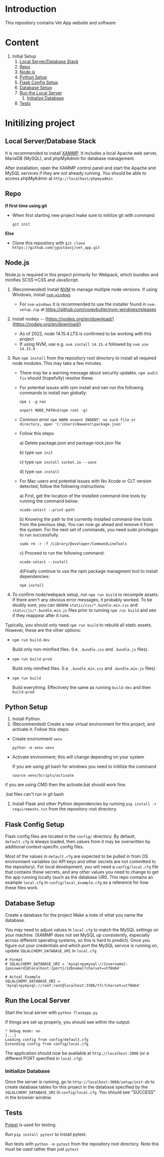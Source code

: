 # Introduction

This repository contains Vet App website and software 

# Content 

1. Initial Setup
    1. [Local Server/Database Stack](#local-serverdatabase-stack)
    1. [Repo](#repo)
    1. [Node.js](#nodejs)
    1. [Python Setup](#python-setup)
    1. [Flask Config Setup](#flask-config-setup)
    1. [Database Setup](#database-setup)
    1. [Run the Local Server](#run-the-local-server)
        1. [Initialize Database](#initialize-database)
    1. [Tests](#tests)

# Initilizing project

## Local Server/Database Stack

It is recommended to install [XAMMP](https://www.apachefriends.org/index.html). It includes a local Apache web server, MariaDB (MySQL), and phpMyAdmin for database management.

After installation, open the XAMMP control panel and start the Apache and MySQL services if they are not already running. You should be able to access phpMyAdmin at `http://localhost/phpmyadmin`

## Repo

<b> If first time using git </b>
- When first starting new project make sure to initilize git with command 

    `git init`

<b> Else </b>
- Clone this repository with `git clone https://github.com/jgustavoj/vet_app.git `

## Node.js

Node.js is required in this project primarily for Webpack, which bundles and minifies SCSS->CSS and JavaScript.

1. (Recommended) Install [NVM](https://github.com/nvm-sh/nvm) to manage multiple node versions. If using Windows, install [`nvm-windows`](https://github.com/coreybutler/nvm-windows)
    * For `nvm-windows` it is recommended to use the installer found in `nvm-setup.zip` at https://github.com/coreybutler/nvm-windows/releases
1. Install nodejs -- [https://nodejs.org/en/download/](https://nodejs.org/en/download/)
    * As of 2022, node 14.15.4 LTS is confirmed to be working with this project
    * If using NVM, use e.g. `nvm install 14.15.4` followed by `nvm use 14.15.4`
1. Run `npm install` from the repository root directory to install all required node modules. This may take a few minutes.
    * There may be a warning message about security updates. `npm audit fix` should (hopefully) resolve these.
    
    * For potential issues with rpm install and nan run the following commands to install nan globally:
    
    	`npm i -g nan`
    
    	`export NODE_PATH=$(npm root -g)`
	
    * Common error `npm WARN enoent ENOENT: no such file or directory, open 'C:\Users\Nuwanst\package.json'` 
    * Follow this steps:
  
		a) Delete package.json and package-lock.json file

		b) type `npm init`

		c) type `npm install socket.io --save`

		d) type `npm install`
	
  	
    * For Mac users and potential issues with No Xcode or CLT version detected, follow the following instructions:
    
		a) First, get the location of the installed command-line tools by running the command below:

		`xcode-select --print-path`

		b) Knowing the path to the currently installed command-line tools from the previous step, You can now go ahead and 
	    remove it from the system. For the next set of commands, you need sudo privileges to run successfully.

	    `sudo rm -r -f /Library/Developer/CommandLineTools`

		c) Proceed to run the following command:

		`xcode-select --install`

		d)Finally continue to use the npm package managment tool to install dependencies:

		`npm install`
    
1. To confirm node/webpack setup, run `npm run build` to recompile assets. If there aren't any obvious error messages, it probably worked. To be doubly sure, you can delete `static/css/*.bundle.min.css` and `static/js/*.bundle.min.js` files prior to running `npm run build` and see if they reappear after it runs.


Typically, you should only need `npm run build` to rebuild all static assets. However, these are the other options:

* `npm run build-dev`

    Build only non-minified files. (I.e. `.bundle.css` and `.bundle.js` files).

* `npm run build-prod`

    Build only minified files. (I.e. `.bundle.min.css` and `.bundle.min.js` files).

* `npm run build`

    Build everything. Effectively the same as running `build-dev` and then `build-prod`

## Python Setup

1. Install Python.
1. (Recommended) Create a new virtual environment for this project, and activate it: Follow this steps: 

- Create environment `venv`

    `python -m venv venv`

- Activate environment; this will change depending on your system 

    If you are using git bash for windows you need to initilize the command

  `source venv/Scripts/activate`

if you are using CMD then the activate.bat should work fine.

.bat files can't run in git bash

1. Install Flask and other Python dependencies by running `pip install -r requirements.txt` from the repository root directory.

## Flask Config Setup

Flask config files are located in the `config/` directory. By default, `default.cfg` is always loaded, then values from it may be overwritten by additional context-specific config files. 

Most of the values in `default.cfg` are expected to be pulled in from OS environment variables (so API keys and other secrets are not committed to the repository). For local development, you will need a `config/local.cfg` file that contains these secrets, and any other values you need to change to get the app running locally (such as the database URI). This repo contains an example `local.cfg` in `config/local_example.cfg` as a reference for how these files work.

## Database Setup

Create a database for the project Make a note of what you name the database.

You may need to adjust values in `local.cfg` to match the MySQL settings on your machine. (XAMMP does not set MySQL up consistently, especially across different operating systems, so this is hard to predict). Once you figure out your credentials and which port the MySQL service is running on, update `SQLALCHEMY_DATABASE_URI` in `local.cfg`
    
    
    # Format
    # SQLALCHEMY_DATABASE_URI = 'mysql+pymysql://{username}:{password}@localhost:{port}/{dbname}?charset=utf8mb4'

    # Actual Example
    SQLALCHEMY_DATABASE_URI = 'mysql+pymysql://root:root@localhost:3306/tfc?charset=utf8mb4'
    
## Run the Local Server

Start the local server with `python flaskapp.py`

If things are set up properly, you should see within the output:

    * Debug mode: on
    [...]
    Loading config from config/default.cfg
    Extending config from config/local.cfg

The application should now be available at `http://localhost:3000` (or a different PORT specified in `local.cfg`).


### Initialize Database

Once the server is running, go to `http://localhost:3000/setup/init-db` to create database tables for this project in the database specified by the `SQLALCHEMY_DATABASE_URI` in `config/local.cfg`. You should see "SUCCESS" in the browser window.


## Tests

[Pytest](https://pytest.org/) is used for testing. 

Run `pip install pytest` to install pytest. 

Run tests with `python -m pytest` from the repository root directory. Note this must be used rather than just `pytest` 

